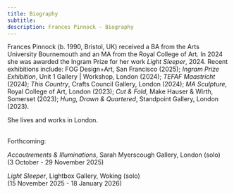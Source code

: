 ```yaml
---
title: Biography
subtitle: 
description: Frances Pinnock - Biography
---  
```


  
Frances Pinnock (b. 1990, Bristol, UK) received a BA from the Arts University Bournemouth and an MA from the Royal College of Art. In 2024 she was awarded the Ingram Prize for her work _Light Sleeper_, 2024. 
Recent exhibitions include: FOG Design+Art, San Francisco (2025); _Ingram Prize Exhibition_, Unit 1 Gallery | Workshop, London (2024); _TEFAF Maastricht_ (2024); _This Country_, Crafts Council Gallery, London (2024); _MA Sculpture_, Royal College of Art, London (2023); _Cut & Fold_, Make Hauser & Wirth, Somerset (2023); _Hung, Drawn & Quartered_, Standpoint Gallery, London (2023).  

She lives and works in London.  
<br/>


Forthcoming:  

_Accoutrements & Illuminations_, Sarah Myerscough Gallery, London (solo)  
(3 October - 29 November 2025)  

_Light Sleeper_, Lightbox Gallery, Woking (solo)  
(15 November 2025 - 18 January 2026)
   
 




 









  










 



  










 











